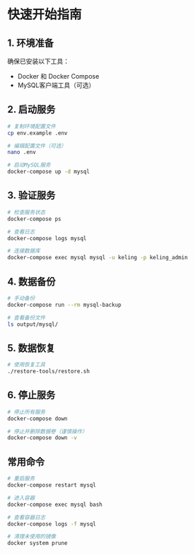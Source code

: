 # 快速开始指南

## 1. 环境准备

确保已安装以下工具：
- Docker 和 Docker Compose
- MySQL客户端工具（可选）

## 2. 启动服务

```bash
# 复制环境配置文件
cp env.example .env

# 编辑配置文件（可选）
nano .env

# 启动MySQL服务
docker-compose up -d mysql
```

## 3. 验证服务

```bash
# 检查服务状态
docker-compose ps

# 查看日志
docker-compose logs mysql

# 连接数据库
docker-compose exec mysql mysql -u keling -p keling_admin
```

## 4. 数据备份

```bash
# 手动备份
docker-compose run --rm mysql-backup

# 查看备份文件
ls output/mysql/
```

## 5. 数据恢复

```bash
# 使用恢复工具
./restore-tools/restore.sh
```

## 6. 停止服务

```bash
# 停止所有服务
docker-compose down

# 停止并删除数据卷（谨慎操作）
docker-compose down -v
```

## 常用命令

```bash
# 重启服务
docker-compose restart mysql

# 进入容器
docker-compose exec mysql bash

# 查看容器日志
docker-compose logs -f mysql

# 清理未使用的镜像
docker system prune
```

